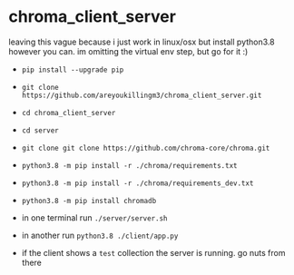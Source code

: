 # chroma_client_server
leaving this vague because i just work in linux/osx but install python3.8 however you can. im omitting the virtual env step, but go for it :)

- `pip install --upgrade pip`

- `git clone https://github.com/areyoukillingm3/chroma_client_server.git`

- `cd chroma_client_server`

- `cd server`

- `git clone git clone https://github.com/chroma-core/chroma.git`

- `python3.8 -m pip install -r ./chroma/requirements.txt`

- `python3.8 -m pip install -r ./chroma/requirements_dev.txt`

- `python3.8 -m pip install chromadb`

- in one terminal run `./server/server.sh`

- in another run `python3.8 ./client/app.py`

- if the client shows a `test` collection the server is running.  go nuts from there
